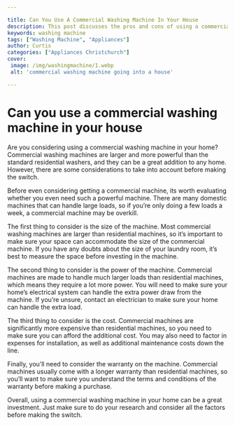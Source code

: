 ```yaml
---

title: Can You Use A Commercial Washing Machine In Your House
description: This post discusses the pros and cons of using a commercial washing machine in your home, and provides tips on how to decide if one is right for you.
keywords: washing machine
tags: ["Washing Machine", "Appliances"]
author: Curtis
categories: ["Appliances Christchurch"]
cover: 
 image: /img/washingmachine/1.webp
 alt: 'commercial washing machine going into a house'

---
```


# Can you use a commercial washing machine in your house

Are you considering using a commercial washing machine in your home? Commercial washing machines are larger and more powerful than the standard residential washers, and they can be a great addition to any home. However, there are some considerations to take into account before making the switch. 

Before even considering getting a commercial machine, its worth evaluating whether you even need such a powerful machine. There are many domestic machines that can handle large loads, so if you’re only doing a few loads a week, a commercial machine may be overkill. 

The first thing to consider is the size of the machine. Most commercial washing machines are larger than residential machines, so it’s important to make sure your space can accommodate the size of the commercial machine. If you have any doubts about the size of your laundry room, it’s best to measure the space before investing in the machine. 

The second thing to consider is the power of the machine. Commercial machines are made to handle much larger loads than residential machines, which means they require a lot more power. You will need to make sure your home’s electrical system can handle the extra power draw from the machine. If you’re unsure, contact an electrician to make sure your home can handle the extra load. 

The third thing to consider is the cost. Commercial machines are significantly more expensive than residential machines, so you need to make sure you can afford the additional cost. You may also need to factor in expenses for installation, as well as additional maintenance costs down the line. 

Finally, you’ll need to consider the warranty on the machine. Commercial machines usually come with a longer warranty than residential machines, so you’ll want to make sure you understand the terms and conditions of the warranty before making a purchase. 

Overall, using a commercial washing machine in your home can be a great investment. Just make sure to do your research and consider all the factors before making the switch.